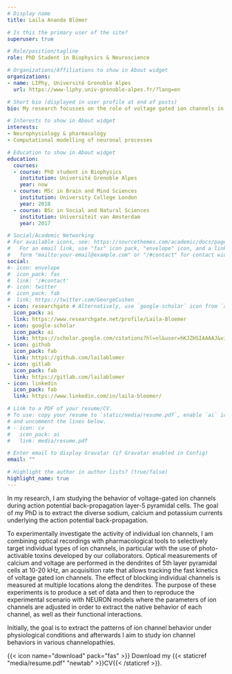 ```yaml
---
# Display name
title: Laila Ananda Blömer

# Is this the primary user of the site?
superuser: true

# Role/position/tagline
role: PhD Student in Biophysics & Neuroscience

# Organizations/Affiliations to show in About widget
organizations:
- name: LIPhy, Université Grenoble Alpes
  url: https://www-liphy.univ-grenoble-alpes.fr/?lang=en

# Short bio (displayed in user profile at end of posts)
bio: My research focusses on the role of voltage gated ion channels in the mouse cortex. 

# Interests to show in About widget
interests:
- Neurophysiology & pharmacology
- Computational modelling of neuronal processes

# Education to show in About widget
education:
  courses:
  - course: PhD student in Biophysics
    institution: Université Grenoble Alpes
    year: now
  - course: MSc in Brain and Mind Sciences 
    institution: University College London
    year: 2018
  - course: BSc in Social and Natural Sciences
    institution: Universiteit van Amsterdam
    year: 2017

# Social/Academic Networking
# For available icons, see: https://sourcethemes.com/academic/docs/page-builder/#icons
#   For an email link, use "fas" icon pack, "envelope" icon, and a link in the
#   form "mailto:your-email@example.com" or "/#contact" for contact widget.
social:
#- icon: envelope
#  icon_pack: fas
#  link: '/#contact'
#- icon: twitter
#  icon_pack: fab
#  link: https://twitter.com/GeorgeCushen
- icon: researchgate # Alternatively, use `google-scholar` icon from `ai` icon pack
  icon_pack: ai
  link: https://www.researchgate.net/profile/Laila-Bloemer
- icon: google-scholar
  icon_pack: ai
  link: https://scholar.google.com/citations?hl=nl&user=hKJZHSIAAAAJ&view_op=list_works&gmla=AJsN-F43Jgdap797jiMIuX-StaMawsI4PreD1AIOPnyhIA6F2aPCiLcL88ZD37nzEwJM2nDzXGndbD7MtzJT_bA2vygtBAySJXRPxbW8PkUH3EFsRrr24iw
- icon: github
  icon_pack: fab
  link: https://github.com/lailablomer
- icon: gitlab
  icon_pack: fab
  link: https://gitlab.com/lailablomer
- icon: linkedin
  icon_pack: fab
  link: https://www.linkedin.com/in/laila-bloemer/

# Link to a PDF of your resume/CV.
# To use: copy your resume to `static/media/resume.pdf`, enable `ai` icons in `params.toml`, 
# and uncomment the lines below.
# - icon: cv
#   icon_pack: ai
#   link: media/resume.pdf

# Enter email to display Gravatar (if Gravatar enabled in Config)
email: ""

# Highlight the author in author lists? (true/false)
highlight_name: true
---
```


In my research, I am studying the behavior of voltage-gated ion channels during action potential back-propagation layer-5 pyramidal cells. The goal of my PhD is to extract the diverse sodium, calcium and potassium currents underlying the action potential back-propagation.

To experimentally investigate the activity of individual ion channels, I am combining optical recordings with pharmacological tools to selectively target individual types of ion channels, in particular with the use of photo-activable toxins developed by our collaborators. Optical measurements of calcium and voltage are performed in the dendrites of 5th layer pyramidal cells at 10-20 kHz, an acquisition rate that allows tracking the fast kinetics of voltage gated ion channels. The effect of blocking individual channels is measured at multiple locations along the dendrites. The purpose of these experiments is to produce a set of data and then to reproduce the experimental scenario with NEURON models where the parameters of ion channels are adjusted in order to extract the native behavior of each channel, as well as their functional interactions.

Initially, the goal is to extract the patterns of ion channel behavior under physiological conditions and afterwards I aim to study ion channel behaviors in various channelopathies.

{{< icon name="download" pack="fas" >}} Download my {{< staticref "media/resume.pdf" "newtab" >}}CV{{< /staticref >}}.
